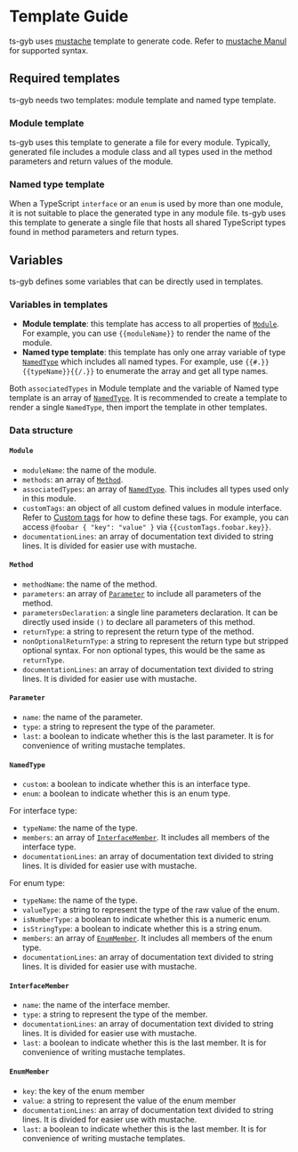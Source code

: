 # Template Guide

ts-gyb uses [mustache](http://mustache.github.io) template to generate code. Refer to [mustache Manul](http://mustache.github.io/mustache.5.html) for supported syntax.

## Required templates

ts-gyb needs two templates: module template and named type template.

### Module template

ts-gyb uses this template to generate a file for every module. Typically, generated file includes a module class and all types used in the method parameters and return values of the module.

### Named type template

When a TypeScript `interface` or an `enum` is used by more than one module, it is not suitable to place the generated type in any module file. ts-gyb uses this template to generate a single file that hosts all shared TypeScript types found in method parameters and return types.

## Variables

ts-gyb defines some variables that can be directly used in templates.

### Variables in templates

- **Module template**: this template has access to all properties of [`Module`](#module). For example, you can use `{{moduleName}}` to render the name of the module.
- **Named type template**: this template has only one array variable of type [`NamedType`](#namedtype) which includes all named types. For example, use `{{#.}}{{typeName}}{{/.}}` to enumerate the array and get all type names.

Both `associatedTypes` in Module template and the variable of Named type template is an array of [`NamedType`](#namedtype). It is recommended to create a template to render a single `NamedType`, then import the template in other templates.

### Data structure

#### `Module`

- `moduleName`: the name of the module.
- `methods`: an array of [`Method`](#method).
- `associatedTypes`: an array of [`NamedType`](#namedtype). This includes all types used only in this module.
- `customTags`: an object of all custom defined values in module interface. Refer to [Custom tags](interface-guide.md#custom-tags) for how to define these tags. For example, you can access `@foobar { "key": "value" }` via `{{customTags.foobar.key}}`.
- `documentationLines`: an array of documentation text divided to string lines. It is divided for easier use with mustache.

#### `Method`

- `methodName`: the name of the method.
- `parameters`: an array of [`Parameter`](#parameter) to include all parameters of the method.
- `parametersDeclaration`: a single line parameters declaration. It can be directly used inside `()` to declare all parameters of this method.
- `returnType`: a string to represent the return type of the method.
- `nonOptionalReturnType`: a string to represent the return type but stripped optional syntax. For non optional types, this would be the same as `returnType`.
- `documentationLines`: an array of documentation text divided to string lines. It is divided for easier use with mustache.

#### `Parameter`

- `name`: the name of the parameter.
- `type`: a string to represent the type of the parameter.
- `last`: a boolean to indicate whether this is the last parameter. It is for convenience of writing mustache templates.

#### `NamedType`

- `custom`: a boolean to indicate whether this is an interface type.
- `enum`: a boolean to indicate whether this is an enum type.

For interface type:

- `typeName`: the name of the type.
- `members`: an array of [`InterfaceMember`](#interfacemember). It includes all members of the interface type.
- `documentationLines`: an array of documentation text divided to string lines. It is divided for easier use with mustache.

For enum type:

- `typeName`: the name of the type.
- `valueType`: a string to represent the type of the raw value of the enum.
- `isNumberType`: a boolean to indicate whether this is a numeric enum.
- `isStringType`: a boolean to indicate whether this is a string enum.
- `members`: an array of [`EnumMember`](#interfacemember). It includes all members of the enum type.
- `documentationLines`: an array of documentation text divided to string lines. It is divided for easier use with mustache.

#### `InterfaceMember`

- `name`: the name of the interface member.
- `type`: a string to represent the type of the member.
- `documentationLines`: an array of documentation text divided to string lines. It is divided for easier use with mustache.
- `last`: a boolean to indicate whether this is the last member. It is for convenience of writing mustache templates.

#### `EnumMember`

- `key`: the key of the enum member
- `value`: a string to represent the value of the enum member
- `documentationLines`: an array of documentation text divided to string lines. It is divided for easier use with mustache.
- `last`: a boolean to indicate whether this is the last member. It is for convenience of writing mustache templates.
